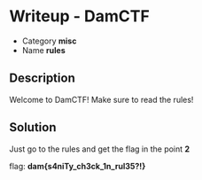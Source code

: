 # **Writeup - DamCTF**

* Category **misc** 
* Name **rules** 

## Description

Welcome to DamCTF! Make sure to read the rules!


## **Solution**

Just go to the rules and get the flag in the point **2**

flag: **dam{s4niTy_ch3ck_1n_rul35?!}**

